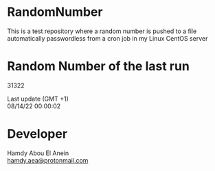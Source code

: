 # RandomNumber    
This is a test repository where a random number is pushed to a file automatically passwordless from a cron job in my Linux CentOS server    
# Random Number of the last run   
31322
      
Last update (GMT +1)    
08/14/22 00:00:02
# Developer    
Hamdy Abou El Anein   
hamdy.aea@protonmail.com
